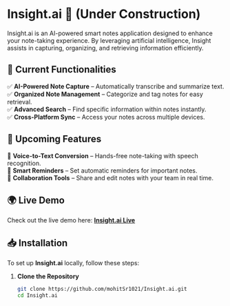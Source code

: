 # Insight.ai 🚀 (Under Construction)

Insight.ai is an AI-powered smart notes application designed to enhance your note-taking experience. By leveraging artificial intelligence, Insight assists in capturing, organizing, and retrieving information efficiently.

## 🔧 Current Functionalities  
✅ **AI-Powered Note Capture** – Automatically transcribe and summarize text.  
✅ **Organized Note Management** – Categorize and tag notes for easy retrieval.  
✅ **Advanced Search** – Find specific information within notes instantly.  
✅ **Cross-Platform Sync** – Access your notes across multiple devices.  

## 🚧 Upcoming Features  
🔹 **Voice-to-Text Conversion** – Hands-free note-taking with speech recognition.  
🔹 **Smart Reminders** – Set automatic reminders for important notes.  
🔹 **Collaboration Tools** – Share and edit notes with your team in real time.  

## 🌍 Live Demo  
Check out the live demo here: **[Insight.ai Live](https://insightai-dev.vercel.app/)**  

## 📥 Installation  

To set up **Insight.ai** locally, follow these steps:  

1. **Clone the Repository**  
   ```bash
   git clone https://github.com/mohitSr1021/Insight.ai.git
   cd Insight.ai
